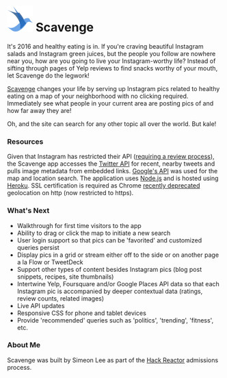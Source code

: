 # ![alt text][logo] Scavenge

It's 2016 and healthy eating is in. If you're craving beautiful Instagram salads and Instagram green juices, but the people you follow are nowhere near you, how are you going to live your Instagram-worthy life? Instead of sifting through pages of Yelp reviews to find snacks worthy of your mouth, let Scavenge do the legwork!

[Scavenge][site] changes your life by serving up Instagram pics related to healthy eating on a map of your neighborhood with no clicking required. Immediately see what people in your current area are posting pics of and how far away they are!

Oh, and the site can search for any other topic all over the world. But kale!

### Resources

Given that Instagram has restricted their API ([requiring a review process][instagram]), the Scavenge app accesses the [Twitter API][twitter] for recent, nearby tweets and pulls image metadata from embedded links. [Google's API][google] was used for the map and location search. The application uses [Node.js][node] and is hosted using [Heroku][heroku]. SSL certification is required as Chrome [recently deprecated][deprecated] geolocation on http (now restricted to https).

### What's Next

* Walkthrough for first time visitors to the app
* Ability to drag or click the map to initiate a new search
* User login support so that pics can be 'favorited' and customized queries persist
* Display pics in a grid or stream either off to the side or on another page a la Flow or TweetDeck
* Support other types of content besides Instagram pics (blog post snippets, recipes, site thumbnails)
* Intertwine Yelp, Foursquare and/or Google Places API data so that each Instagram pic is accompanied by deeper contextual data (ratings, review counts, related images)
* Live API updates
* Responsive CSS for phone and tablet devices
* Provide 'recommended' queries such as 'politics', 'trending', 'fitness', etc.

### About Me

Scavenge was built by Simeon Lee as part of the [Hack Reactor][hackreactor] admissions process.

[logo]: https://github.com/simeonlee/scavenge/blob/master/public/images/scavengebird%402x.png "Scavenge logo"
[site]: https://www.scavenge.io "Scavenge site"
[instagram]: https://www.instagram.com/developer "Instagram API"
[twitter]: https://dev.twitter.com "Twitter API"
[google]: https://developers.google.com/maps "Google API"
[node]: https://nodejs.org "Node.js"
[heroku]: https://www.heroku.com "Heroku"
[deprecated]: https://developers.google.com/web/updates/2016/04/geolocation-on-secure-contexts-only "Deprecated"
[hackreactor]: http://www.hackreactor.com "Hack Reactor"
